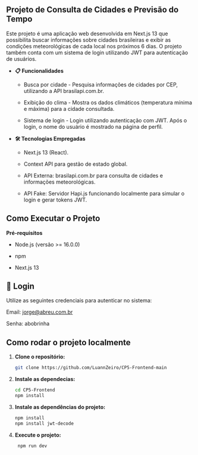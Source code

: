 ## Projeto de Consulta de Cidades e Previsão do Tempo

Este projeto é uma aplicação web desenvolvida em Next.js 13 que possibilita buscar informações sobre cidades brasileiras e exibir as condições meteorológicas de cada local nos próximos 6 dias. O projeto também conta com um sistema de login utilizando JWT para autenticação de usuários.

- **📋 Funcionalidades**

  - Busca por cidade - Pesquisa informações de cidades por CEP, utilizando a API brasilapi.com.br.

  - Exibição do clima - Mostra os dados climáticos (temperatura mínima e máxima) para a cidade consultada.

  - Sistema de login - Login utilizando autenticação com JWT. Após o login, o nome do usuário é mostrado na página de perfil.

- **🛠️ Tecnologias Empregadas**

  - Next.js 13 (React).

  - Context API para gestão de estado global.

  - API Externa: brasilapi.com.br para consulta de cidades e informações meteorológicas.

  - API Fake: Servidor Hapi.js funcionando localmente para simular o login e gerar tokens JWT.

## Como Executar o Projeto

**Pré-requisitos**

- Node.js (versão >= 16.0.0)

- npm

- Next.js 13

## 🔑 Login
Utilize as seguintes credenciais para autenticar no sistema:

Email: jorge@abreu.com.br

Senha: abobrinha

## Como rodar o projeto localmente

1. **Clone o repositório:**
   ```bash
   git clone https://github.com/LuannZeiro/CP5-Frontend-main

2. **Instale as dependecias:**
   ```bash
   cd CP5-Frontend
   npm install

3. **Instale as dependências do projeto:**
   ```bash
   npm install
   npm install jwt-decode

4.  **Execute o projeto:**
    ```bash
     npm run dev
